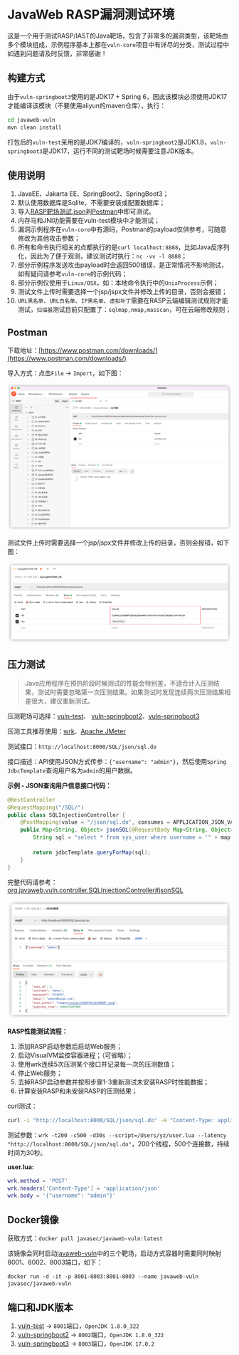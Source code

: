 # JavaWeb RASP漏洞测试环境

这是一个用于测试RASP/IAST的Java靶场，包含了非常多的漏洞类型，该靶场由多个模块组成，示例程序基本上都在`vuln-core`项目中有详尽的分类，测试过程中如遇到问题请及时反馈，非常感谢！



## 构建方式

由于`vuln-springboot3`使用的是JDK17 + Spring 6，因此该模块必须使用JDK17才能编译该模块（不要使用aliyun的maven仓库），执行：

```bash
cd javaweb-vuln
mvn clean install
```
打包后的`vuln-test`采用的是JDK7编译的，`vuln-springboot2`是JDK1.8，`vuln-springboot3`是JDK17，运行不同的测试靶场时候需要注意JDK版本。



## 使用说明

1. JavaEE、Jakarta EE、SpringBoot2、SpringBoot3；
2. 默认使用数据库是Sqlite，不需要安装或配置数据库；
3. 导入[RASP靶场测试.json](./RASP靶场测试.json)到[Postman](https://www.postman.com/)中即可测试。
4. 内存马和JNI功能需要在vuln-test模块中才能测试；
5. 漏洞示例程序在`vuln-core`中有源码，Postman的payload仅供参考，可随意修改为其他攻击参数；
6. 所有和命令执行相关的点都执行的是`curl localhost:8888`，比如Java反序列化，因此为了便于观测，建议测试时执行：`nc -vv -l 8888`；
7. 部分示例程序发送攻击payload时会返回500错误，是正常情况不影响测试，如有疑问请参考`vuln-core`的示例代码；
7. 部分示例仅使用于`Linux/OSX`，如：本地命令执行中的`UnixProcess`示例；
7. 测试文件上传时需要选择一个jsp/jspx文件并修改上传的目录，否则会报错；
7. `URL黑名单`、`URL白名单`、`IP黑名单`、`虚拟补丁`需要在RASP云端编辑测试规则才能测试，`扫描器`测试目前只配置了：`sqlmap,nmap,masscan`，可在云端修改规则；



## Postman

下载地址：[https://www.postman.com/downloads/](https://www.postman.com/downloads/)

导入方式：点击`File` -> `Import`，如下图：

<img src="images/image-20220414154311860.png" alt="image-20220414154311860" style="zoom:50%;" />

测试文件上传时需要选择一个jsp/jspx文件并修改上传的目录，否则会报错，如下图：

<img src="images/image-20220414154457785.png" alt="image-20220414154457785" style="zoom:50%;" />



## 压力测试

> Java应用程序在预热阶段时候测试的性能会特别差，不适合计入压测结果，测试时需要忽略第一次压测结果。如果测试时发现连续两次压测结果相差很大，建议重新测试。



压测靶场可选择：[vuln-test](https://github.com/javaweb-rasp/javaweb-vuln/tree/master/vuln-test)、 [vuln-springboot2](https://github.com/javaweb-rasp/javaweb-vuln/tree/master/vuln-springboot2)、[vuln-springboot3](https://github.com/javaweb-rasp/javaweb-vuln/tree/master/vuln-springboot3)

压测工具推荐使用：[wrk](https://github.com/wg/wrk)、[Apache JMeter](https://jmeter.apache.org/)

测试接口：`http://localhost:8000/SQL/json/sql.do`

接口描述：API使用JSON方式传参：`{"username": "admin"}`，然后使用`Spring JdbcTemplate`查询用户名为`admin`的用户数据。

**示例 - JSON查询用户信息接口代码：**

```java
@RestController
@RequestMapping("/SQL/")
public class SQLInjectionController {
    @PostMapping(value = "/json/sql.do", consumes = APPLICATION_JSON_VALUE)
    public Map<String, Object> jsonSQL(@RequestBody Map<String, Object> map) {
        String sql = "select * from sys_user where username = '" + map.get("username") + "'";

        return jdbcTemplate.queryForMap(sql);
    }
}
```

完整代码请参考：[org.javaweb.vuln.controller.SQLInjectionController#jsonSQL](https://github.com/javaweb-rasp/javaweb-vuln/blob/master/vuln-core/src/main/java/org/javaweb/vuln/controller/SQLInjectionController.java#L46)

<img src="./images/image-20220415121848006.png" alt="image-20220415121848006" style="zoom:50%;" />

**RASP性能测试流程：**

1. 添加RASP启动参数后启动Web服务；
2. 启动VisualVM监控容器进程；（可省略）；
3. 使用wrk连续5次压测某个接口并记录每一次的压测数值；
4. 停止Web服务；
5. 去掉RASP启动参数并按照步骤1-3重新测试未安装RASP时性能数据；
6. 计算安装RASP和未安装RASP的压测结果；

curl测试：
```bash
curl -i "http://localhost:8000/SQL/json/sql.do" -H "Content-Type: application/json" -d '{"username": "admin"}'
```

测试参数：`wrk -t200 -c500 -d30s --script=/Users/yz/user.lua --latency "http://localhost:8000/SQL/json/sql.do"`，200个线程，500个连接数，持续时间为30秒。

**user.lua:**

```lua
wrk.method = 'POST'
wrk.headers['Content-Type'] = 'application/json'
wrk.body = '{"username": "admin"}'
```



## Docker镜像

获取方式：`docker pull javasec/javaweb-vuln:latest`

该镜像会同时启动[javaweb-vuln](https://github.com/javaweb-rasp/javaweb-vuln)中的三个靶场，启动方式容器时需要同时映射8001、8002、8003端口，如下：

```
docker run -d -it -p 8001-8003:8001-8003 --name javaweb-vuln javasec/javaweb-vuln
```



## 端口和JDK版本

1. [vuln-test](https://github.com/javaweb-rasp/javaweb-vuln/tree/master/vuln-test) -> `8001`端口，`OpenJDK 1.8.0_322`
2. [vuln-springboot2](https://github.com/javaweb-rasp/javaweb-vuln/tree/master/vuln-springboot2) -> `8002`端口，`OpenJDK 1.8.0_322`
3. [vuln-springboot3](https://github.com/javaweb-rasp/javaweb-vuln/tree/master/vuln-springboot3) -> `8003`端口，`OpenJDK 17.0.2`
